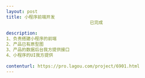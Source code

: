 ```yaml
---                
layout: post       
title: 小程序前端开发
                                已完成
           
description: 
1、负责搭建小程序的前端
2、产品已有原型图
3、产品的数据后台我方提供接口
4、小程序的UI我方提供
     
contenturl: https://pro.lagou.com/project/6901.html      
---                 
```

